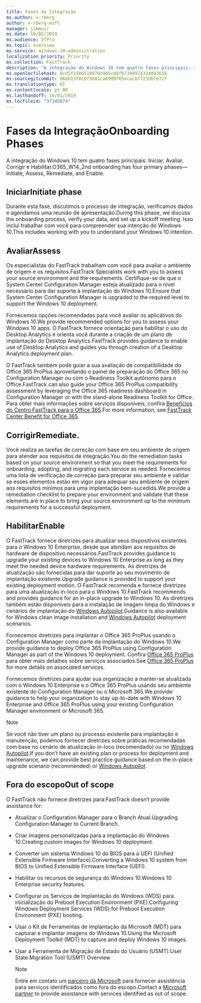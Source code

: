 ```yaml
---
title: Fases da Integração
ms.author: v-rberg
author: v-rberg-msft
manager: jimmuir
ms.date: 10/02/2019
ms.audience: ITPro
ms.topic: overview
ms.service: windows-10-administration
localization_priority: Priority
ms.collection: FastTrack
description: 'A integração do Windows 10 tem quatro fases principais: Iniciar, Avaliar, Corrigir e Habilitar.'
ms.openlocfilehash: 8cd5f1586518976d965c08f07398974334093658
ms.sourcegitcommit: 06eb1378c0f3601ca6909765ecacbff23db7e71f
ms.translationtype: HT
ms.contentlocale: pt-BR
ms.lasthandoff: 10/01/2019
ms.locfileid: "37342674"
---
```

# <a name="onboarding-phases"></a><span data-ttu-id="14e90-103">Fases da Integração</span><span class="sxs-lookup"><span data-stu-id="14e90-103">Onboarding Phases</span></span>

<span data-ttu-id="14e90-104">A integração do Windows 10 tem quatro fases principais: Iniciar, Avaliar, Corrigir e Habilitar.</span><span class="sxs-lookup"><span data-stu-id="14e90-104">O365_W14_2nd onboarding has four primary phases—Initiate, Assess, Remediate, and Enable.</span></span>

## <a name="initiate"></a><span data-ttu-id="14e90-105">Iniciar</span><span class="sxs-lookup"><span data-stu-id="14e90-105">Initiate phase</span></span>

<span data-ttu-id="14e90-106">Durante esta fase, discutimos o processo de integração, verificamos dados e agendamos uma reunião de apresentação.</span><span class="sxs-lookup"><span data-stu-id="14e90-106">During this phase, we discuss the onboarding process, verify your data, and set up a kickoff meeting.</span></span> <span data-ttu-id="14e90-107">Isso inclui trabalhar com você para compreender sua intenção do Windows 10.</span><span class="sxs-lookup"><span data-stu-id="14e90-107">This includes working with you to understand your Windows 10 intention.</span></span>

## <a name="assess"></a><span data-ttu-id="14e90-108">Avaliar</span><span class="sxs-lookup"><span data-stu-id="14e90-108">Assess</span></span>

<span data-ttu-id="14e90-109">Os especialistas do FastTrack trabalham com você para avaliar o ambiente de origem e os requisitos.</span><span class="sxs-lookup"><span data-stu-id="14e90-109">FastTrack Specialists work with you to assess your source environment and the requirements.</span></span> <span data-ttu-id="14e90-110">Certifique-se de que o System Center Configuration Manager esteja atualizado para o nível necessário para dar suporte à implantação do Windows 10.</span><span class="sxs-lookup"><span data-stu-id="14e90-110">Ensure that System Center Configuration Manager is upgraded to the required level to support the Windows 10 deployment.</span></span> 

<span data-ttu-id="14e90-111">Fornecemos opções recomendadas para você avaliar os aplicativos do Windows 10.</span><span class="sxs-lookup"><span data-stu-id="14e90-111">We provide recommended options for you to assess your Windows 10 apps.</span></span> <span data-ttu-id="14e90-112">O FastTrack fornece orientação para habilitar o uso do Desktop Analytics e orienta você durante a criação de um plano de implantação do Desktop Analytics.</span><span class="sxs-lookup"><span data-stu-id="14e90-112">FastTrack provides guidance to enable use of Desktop Analytics and guides you through creation of a Desktop Analytics deployment plan.</span></span>

<span data-ttu-id="14e90-113">O FastTrack também pode guiar a sua avaliação de compatibilidade do Office 365 ProPlus aproveitando o painel de preparação do Office 365 no Configuration Manager ou com o Readiness Toolkit autônomo para o Office.</span><span class="sxs-lookup"><span data-stu-id="14e90-113">FastTrack can also guide your Office 365 ProPlus compatibility assessment by leveraging the Office 365 readiness dashboard in Configuration Manager or with the stand-alone Readiness Toolkit for Office.</span></span> <span data-ttu-id="14e90-114">Para obter mais informações sobre serviços disponíveis, confira [Benefícios do Centro FastTrack para o Office 365](O365-fasttrack-benefit-for-office-365.md).</span><span class="sxs-lookup"><span data-stu-id="14e90-114">For more information, see [FastTrack Center Benefit for Office 365](O365-fasttrack-benefit-for-office-365.md).</span></span> 

## <a name="remediate"></a><span data-ttu-id="14e90-115">Corrigir</span><span class="sxs-lookup"><span data-stu-id="14e90-115">Remediate.</span></span>

<span data-ttu-id="14e90-116">Você realiza as tarefas de correção com base em seu ambiente de origem para atender aos requisitos de integração.</span><span class="sxs-lookup"><span data-stu-id="14e90-116">You do the remediation tasks based on your source environment so that you meet the requirements for onboarding, adopting, and migrating each service as needed.</span></span> <span data-ttu-id="14e90-117">Fornecemos uma lista de verificação de correção para preparar seu ambiente e validar se esses elementos estão em vigor para adequar seu ambiente de origem aos requisitos mínimos para uma implantação bem-sucedida.</span><span class="sxs-lookup"><span data-stu-id="14e90-117">We provide a remediation checklist to prepare your environment and validate that these elements are in place to bring your source environment up to the minimum requirements for a successful deployment.</span></span> 

## <a name="enable"></a><span data-ttu-id="14e90-118">Habilitar</span><span class="sxs-lookup"><span data-stu-id="14e90-118">Enable</span></span>

<span data-ttu-id="14e90-119">O FastTrack fornece diretrizes para atualizar seus dispositivos existentes para o Windows 10 Enterprise, desde que atendam aos requisitos de hardware de dispositivo necessários.</span><span class="sxs-lookup"><span data-stu-id="14e90-119">FastTrack provides guidance to upgrade your existing devices to Windows 10 Enterprise as long as they meet the needed device hardware requirements.</span></span> <span data-ttu-id="14e90-120">As diretrizes de atualização são fornecidas para dar suporte ao seu movimento de implantação existente.</span><span class="sxs-lookup"><span data-stu-id="14e90-120">Upgrade guidance is provided to support your existing deployment motion.</span></span> <span data-ttu-id="14e90-121">O FastTrack recomenda e fornece diretrizes para uma atualização in-loco para o Windows 10.</span><span class="sxs-lookup"><span data-stu-id="14e90-121">FastTrack recommends and provides guidance for an in-place upgrade to Windows 10.</span></span> <span data-ttu-id="14e90-122">As diretrizes também estão disponíveis para a instalação de imagem limpa do Windows e cenários de implantação do [Windows Autopilot](EMS-onboarding-phases.md#windows-autopilot).</span><span class="sxs-lookup"><span data-stu-id="14e90-122">Guidance is also available for Windows clean image installation and [Windows Autopilot](EMS-onboarding-phases.md#windows-autopilot) deployment scenarios.</span></span> 

<span data-ttu-id="14e90-123">Fornecemos diretrizes para implantar o Office 365 ProPlus usando o Configuration Manager como parte da implantação do Windows 10.</span><span class="sxs-lookup"><span data-stu-id="14e90-123">We provide guidance to deploy Office 365 ProPlus using Configuration Manager as part of the Windows 10 deployment.</span></span> <span data-ttu-id="14e90-124">Confira [Office 365 ProPlus](O365-onboarding-and-migration.md#office-365-proplus) para obter mais detalhes sobre serviços associados.</span><span class="sxs-lookup"><span data-stu-id="14e90-124">See [Office 365 ProPlus](O365-onboarding-and-migration.md#office-365-proplus) for more details on associated services.</span></span>

<span data-ttu-id="14e90-125">Fornecemos diretrizes para ajudar sua organização a manter-se atualizada com o Windows 10 Enterprise e o Office 365 ProPlus usando seu ambiente existente do Configuration Manager ou o Microsoft 365.</span><span class="sxs-lookup"><span data-stu-id="14e90-125">We provide guidance to help your organization to stay up-to-date with Windows 10 Enterprise and Office 365 ProPlus using your existing Configuration Manager environment or Microsoft 365.</span></span>

> [!NOTE]
> <span data-ttu-id="14e90-126">Se você não tiver um plano ou processo existente para implantação e manutenção, podemos fornecer diretrizes sobre práticas recomendadas com base no cenário de atualização in-loco (recomendado) ou no [Windows Autopilot](EMS-onboarding-phases.md#windows-autopilot).</span><span class="sxs-lookup"><span data-stu-id="14e90-126">If you don’t have an existing plan or process for deployment and maintenance, we can provide best practice guidance based on the in-place upgrade scenario (recommended) or [Windows Autopilot](EMS-onboarding-phases.md#windows-autopilot).</span></span>

## <a name="out-of-scope"></a><span data-ttu-id="14e90-127">Fora do escopo</span><span class="sxs-lookup"><span data-stu-id="14e90-127">Out of scope</span></span>

<span data-ttu-id="14e90-128">O FastTrack não fornece diretrizes para:</span><span class="sxs-lookup"><span data-stu-id="14e90-128">FastTrack doesn’t provide assistance for:</span></span>

- <span data-ttu-id="14e90-129">Atualizar o Configuration Manager para o Branch Atual.</span><span class="sxs-lookup"><span data-stu-id="14e90-129">Upgrading Configuration Manager to Current Branch.</span></span>
- <span data-ttu-id="14e90-130">Criar imagens personalizadas para a implantação do Windows 10.</span><span class="sxs-lookup"><span data-stu-id="14e90-130">Creating custom images for Windows 10 deployment.</span></span>
- <span data-ttu-id="14e90-131">Converter um sistema Windows 10 do BIOS para a UEFI (Unified Extensible Firmware Interface).</span><span class="sxs-lookup"><span data-stu-id="14e90-131">Converting a Windows 10 system from BIOS to Unified Extensible Firmware Interface (UEFI).</span></span>
- <span data-ttu-id="14e90-132">Habilitar os recursos de segurança do Windows 10.</span><span class="sxs-lookup"><span data-stu-id="14e90-132">Windows 10 Enterprise security features.</span></span> 
- <span data-ttu-id="14e90-133">Configurar os Serviços de Implantação do Windows (WDS) para inicialização do Preboot Execution Environment (PXE).</span><span class="sxs-lookup"><span data-stu-id="14e90-133">Configuring Windows Deployment Services (WDS) for Preboot Execution Environment (PXE) booting.</span></span>
- <span data-ttu-id="14e90-134">Usar o Kit de Ferramentas de Implantação da Microsoft (MDT) para capturar e implantar imagens do Windows 10.</span><span class="sxs-lookup"><span data-stu-id="14e90-134">Using the Microsoft Deployment Toolkit (MDT) to capture and deploy Windows 10 images.</span></span>
- <span data-ttu-id="14e90-135">Usar a Ferramenta de Migração de Estado do Usuário (USMT).</span><span class="sxs-lookup"><span data-stu-id="14e90-135">User State Migration Tool (USMT) Overview</span></span>

  > [!NOTE]
  > <span data-ttu-id="14e90-136">Entre em contato um [parceiro da Microsoft](https://go.microsoft.com/fwlink/?linkid=2080150) para fornecer assistência para serviços identificados como fora do escopo.</span><span class="sxs-lookup"><span data-stu-id="14e90-136">Contact a [Microsoft partner](https://go.microsoft.com/fwlink/?linkid=2080150) to provide assistance with services identified as out of scope.</span></span>

 